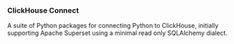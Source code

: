 ### ClickHouse Connect

A suite of Python packages for connecting Python to ClickHouse, initially
supporting Apache Superset using a minimal read only SQLAlchemy dialect.
